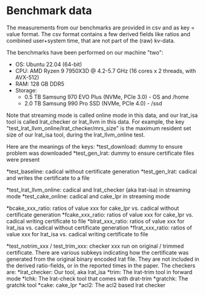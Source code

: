 # Benchmark data

The measurements from our benchmarks are provided in csv and as key = value format.
The csv format contains a few derived fields like ratios and combined user+system time,
that are not part of the (raw) kv-data.

The benchmarks have been performed on our machine "two":
  * OS: Ubuntu 22.04 (64-bit)
  * CPU: AMD Ryzen 9 7950X3D @ 4.2-5.7 GHz (16 cores x 2 threads, with AVX-512)
  * RAM: 128 GB DDR5
  * Storage:
    * 0.5 TB Samsung 970 EVO Plus (NVMe, PCIe 3.0) - OS and /home
    * 2.0 TB Samsung 990 Pro SSD  (NVMe, PCIe 4.0) - /ssd


Note that streaming mode is called online mode in this data, and
our lrat_isa tool is called lrat_checker or lrat_llvm in this data.
For example, the key "test_lrat_llvm_online/lrat_checker/mrs_size" is the maximum resident set size of our lrat_isa tool, during the lrat_llvm_online test.

Here are the meanings of the keys:
  *test_download: dummy to ensure problem was downloaded
  *test_gen_lrat: dummy to ensure certificate files were present

  *test_baseline: cadical without certificate generation
  *test_gen_lrat: cadical and writes the certificate to a file

  *test_lrat_llvm_online: cadical and lrat_checker (aka lrat-isa) in streaming mode
  *test_cake_online: cadical and cake_lpr in streaming mode

  *bcake_xxx_ratio: ratios of value xxx for cake_lpr vs. cadical without certificate generation
  *fcake_xxx_ratio: ratios of value xxx for cake_lpr vs. cadical writing certificate to file
  *blrat_xxx_ratio: ratios of value xxx for lrat_isa vs. cadical without certificate generation
  *flrat_xxx_ratio: ratios of value xxx for lrat_isa vs. cadical writing certificate to file

  *test_notrim_xxx / test_trim_xxx: checker xxx run on original / trimmed certificate. There are various subkeys indicating how the certificate was generated from the original binary encoded lrat file. They are not included in the derived ratio-fields, or in the reported times in the paper.
  The checkers are:
    *lrat_checker: Our tool, aka lrat_isa
    *trim: The lrat-trim tool in forward mode
    *lchk: The lrat-check tool that comes with drat-trim
    *gratchk: The gratchk tool
    *cake: cake_lpr
    *acl2: The acl2 based lrat checker




